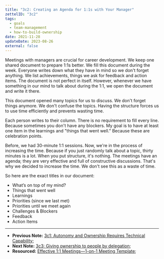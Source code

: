 ```yaml
---
title: "3c2: Creating an Agenda for 1:1s with Your Manager"
zettelID: "3c2"
tags:
  - goals
  - team-management
  - how-to-build-ownership
date: 2021-11-28
updateDate: 2023-08-26
external: false
---
```


Meetings with managers are crucial for career development. We keep one shared document to prepare 1:1s better. We fill this document during the week. Everyone writes down what they have in mind so we don't forget anything. We list achievements, things we ask for feedback and action items. The document is not perfect in itself. However, whenever we have something in our mind to talk about during the 1:1, we open the document and write it there.

This document opened many topics for us to discuss. We don't forget things anymore. We don't confuse the topics. Having the structure forces us to use time efficiently and prevents wasting time.

Each person writes to their column. There is no requirement to fill every line. Because sometimes you don't have any blockers. My goal is to have at least one item in the learnings and "things that went well." Because these are celebration points.

Before, we had 30-minute 1:1 sessions. Now, we're in the process of increasing the time. Because if you just randomly talk about a topic, thirty minutes is a lot. When you put structure, it's nothing. The meetings have an agenda; they are very effective and full of constructive discussions. That's why we decided to increase the time. We don't see this as a waste of time.

So here are the exact titles in our document:

- What’s on top of my mind?
- Things that went well
- Learnings
- Priorities (since we last met)
- Priorities until we meet again
- Challenges & Blockers
- Feedback
- Action Items

---

- **Previous Note:** [3c1: Autonomy and Ownership Requires Technical Capability](/notes/3c1/);
- **Next Note:** [3c3: Giving ownership to people by delegation](/notes/3c3/);
- **Resourced:** [Effective 1:1 Meetings—1-on-1 Meeting Template](/effective-1-1-meetings-one-on-one-meeting-template/);
